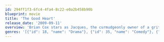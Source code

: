 ```yaml
---
id: 294ff1f3-6fc4-4fa4-8c22-e0a2b458b90b
blueprint: movie
title: 'The Good Heart'
release_date: '2009-09-11'
overview: 'Brian Cox stars as Jacques, the curmudgeonly owner of a gritty New York dive bar that serves as home to a motley assortment of professional drinkers. Jacques is determinedly drinking and smoking himself to death when he meets Lucas (Dano), a homeless young man who has already given up on life. Determined to keep his legacy alive, Jacques deems Lucas is a fitting heir and takes him under his wing, schooling him in the male-centric laws of his alcoholic clubhouse: no new customers, no fraternizing with customers and, absolutely no women. Lucas is a quick study, but their friendship is put to the test when the distraught and beautiful April (Isild Le Besco) shows up at the bar seeking shelter, and Lucas insists they help her out.'
genres: '[{"id": 18, "name": "Drama"}, {"id": 35, "name": "Comedy"}, {"id": 10749, "name": "Romance"}]'
---
```

